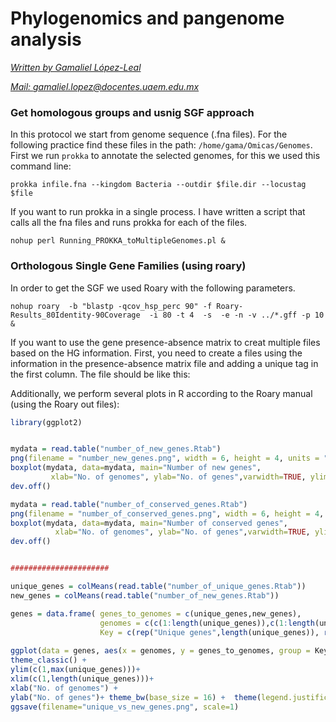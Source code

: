 # **Phylogenomics and pangenome analysis**



*<u>Written by  Gamaliel López-Leal</u>*

*<u>Mail: gamaliel.lopez@docentes.uaem.edu.mx</u>*



### Get homologous groups and usnig SGF approach

In this protocol we start from genome sequence (.fna files). For the following practice find these files in the path: `/home/gama/Omicas/Genomes`. First we run `prokka` to annotate the selected genomes, for this we used this command line:

```
prokka infile.fna --kingdom Bacteria --outdir $file.dir --locustag $file
```

If you want to run prokka in a single process. I have written a script that calls all the fna files and runs prokka for each of the files.

```
nohup perl Running_PROKKA_toMultipleGenomes.pl &
```



### Orthologous Single Gene Families (using roary)

In order to get the SGF we used Roary with the following parameters.

```
nohup roary  -b "blastp -qcov_hsp_perc 90" -f Roary-Results_80Identity-90Coverage  -i 80 -t 4  -s  -e -n -v ../*.gff -p 10 &
```

If you want to use the gene presence-absence matrix to creat multiple files based on the HG information. First, you need to create a files using the information in the presence-absence matrix file and adding a unique tag in the first column. The file should be like this:



Additionally, we perform several plots in R according to the Roary manual (using the Roary out files):

```R
library(ggplot2)


mydata = read.table("number_of_new_genes.Rtab")
png(filename = "number_new_genes.png", width = 6, height = 4, units = "in", res = 300)
boxplot(mydata, data=mydata, main="Number of new genes",
         xlab="No. of genomes", ylab="No. of genes",varwidth=TRUE, ylim=c(0,max(mydata)), outline=FALSE)
dev.off()

mydata = read.table("number_of_conserved_genes.Rtab")
png(filename = "number_of_conserved_genes.png", width = 6, height = 4, units = "in", res = 300)
boxplot(mydata, data=mydata, main="Number of conserved genes",
          xlab="No. of genomes", ylab="No. of genes",varwidth=TRUE, ylim=c(0,max(mydata)), outline=FALSE)
dev.off()


######################

unique_genes = colMeans(read.table("number_of_unique_genes.Rtab"))
new_genes = colMeans(read.table("number_of_new_genes.Rtab"))

genes = data.frame( genes_to_genomes = c(unique_genes,new_genes),
                    genomes = c(c(1:length(unique_genes)),c(1:length(unique_genes))),
                    Key = c(rep("Unique genes",length(unique_genes)), rep("New genes",length(new_genes))) )
                    
ggplot(data = genes, aes(x = genomes, y = genes_to_genomes, group = Key, linetype=Key)) +geom_line()+
theme_classic() +
ylim(c(1,max(unique_genes)))+
xlim(c(1,length(unique_genes)))+
xlab("No. of genomes") +
ylab("No. of genes")+ theme_bw(base_size = 16) +  theme(legend.justification=c(1,1),legend.position=c(1,1))
ggsave(filename="unique_vs_new_genes.png", scale=1)
```





































